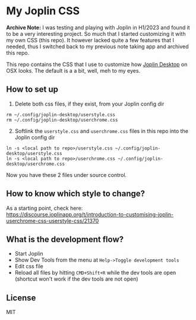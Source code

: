 # My Joplin CSS

**Archive Note:** I was testing and playing with Joplin in H1/2023 and found it to be a very interesting project. So much that I started customizing it with my own CSS (this repo). It however lacked quite a few features that I needed, thus I switched back to my previous note taking app and archived this repo.

This repo contains the CSS that I use to customize how [Joplin Desktop](https://joplinapp.org/) on OSX looks. The default is a a bit, well, meh to my eyes.

## How to set up
1. Delete both css files, if they exist, from your Joplin config dir
```
rm ~/.config/joplin-desktop/userstyle.css
rm ~/.config/joplin-desktop/userchrome.css
```

2. Softlink the `userstyle.css` and `userchrome.css` files in this repo into the Joplin config dir
```
ln -s <local path to repo>/userstyle.css ~/.config/joplin-desktop/userstyle.css
ln -s <local path to repo>/userchrome.css ~/.config/joplin-desktop/userchrome.css
```

Now you have these 2 files under source control.

## How to know which style to change?
As a starting point, check here: https://discourse.joplinapp.org/t/introduction-to-customising-joplin-userchrome-css-userstyle-css/21370

## What is the development flow?
- Start Joplin
- Show Dev Tools from the menu at `Help->Toggle development tools`
- Edit css file
- Reload all files by hitting `CMD+Shift+R` while the dev tools are open (shortcut won't work if the dev tools are not open)

## License
MIT

